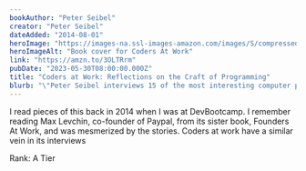 ```yaml
---
bookAuthor: "Peter Seibel"
creator: "Peter Seibel"
dateAdded: "2014-08-01"
heroImage: "https://images-na.ssl-images-amazon.com/images/S/compressed.photo.goodreads.com/books/1349026758i/6713575.jpg"
heroImageAlt: "Book cover for Coders At Work"
link: "https://amzn.to/3OLTRrm"
pubDate: "2023-05-30T08:00:00.000Z"
title: "Coders at Work: Reflections on the Craft of Programming"
blurb: "\"Peter Seibel interviews 15 of the most interesting computer programmers alive today in Coders at Work, offering a companion volume to Apress’s highly acclaimed best-seller Founders at Work by Jessica Livingston.\""
---
```


I read pieces of this back in 2014 when I was at DevBootcamp. I remember reading Max Levchin, co-founder of Paypal, from its sister book, Founders At Work, and was mesmerized by the stories. Coders at work have a similar vein in its interviews

Rank: A Tier
